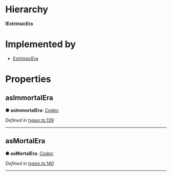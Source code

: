 

# Hierarchy

**IExtrinsicEra**

# Implemented by

* [ExtrinsicEra](../classes/_type_extrinsicera_.extrinsicera.md)

# Properties

<a id="asimmortalera"></a>

##  asImmortalEra

**● asImmortalEra**: *[Codec](_types_.codec.md)*

*Defined in [types.ts:139](https://github.com/polkadot-js/api/blob/9d00dce/packages/types/src/types.ts#L139)*

___
<a id="asmortalera"></a>

##  asMortalEra

**● asMortalEra**: *[Codec](_types_.codec.md)*

*Defined in [types.ts:140](https://github.com/polkadot-js/api/blob/9d00dce/packages/types/src/types.ts#L140)*

___

